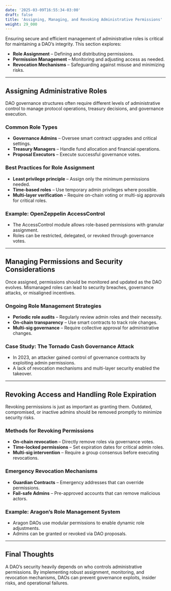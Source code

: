 ```yaml
---
date: '2025-03-09T16:55:34-03:00'
draft: false
title: 'Assigning, Managing, and Revoking Administrative Permissions'
weight: 29_000
---
```


Ensuring secure and efficient management of administrative roles is critical for maintaining a DAO’s integrity. This section explores:  

- **Role Assignment** – Defining and distributing permissions.  
- **Permission Management** – Monitoring and adjusting access as needed.  
- **Revocation Mechanisms** – Safeguarding against misuse and minimizing risks.  

---

## **Assigning Administrative Roles**  

DAO governance structures often require different levels of administrative control to manage protocol operations, treasury decisions, and governance execution.  

### **Common Role Types**  
- **Governance Admins** – Oversee smart contract upgrades and critical settings.  
- **Treasury Managers** – Handle fund allocation and financial operations.  
- **Proposal Executors** – Execute successful governance votes.  

### **Best Practices for Role Assignment**  
- **Least privilege principle** – Assign only the minimum permissions needed.  
- **Time-based roles** – Use temporary admin privileges where possible.  
- **Multi-layer verification** – Require on-chain voting or multi-sig approvals for critical roles.  

### **Example: OpenZeppelin AccessControl**  
- The AccessControl module allows role-based permissions with granular assignment.  
- Roles can be restricted, delegated, or revoked through governance votes.  

---

## **Managing Permissions and Security Considerations**  

Once assigned, permissions should be monitored and updated as the DAO evolves. Mismanaged roles can lead to security breaches, governance attacks, or misaligned incentives.  

### **Ongoing Role Management Strategies**  
- **Periodic role audits** – Regularly review admin roles and their necessity.  
- **On-chain transparency** – Use smart contracts to track role changes.  
- **Multi-sig governance** – Require collective approval for administrative changes.  

### **Case Study: The Tornado Cash Governance Attack**  
- In 2023, an attacker gained control of governance contracts by exploiting admin permissions.  
- A lack of revocation mechanisms and multi-layer security enabled the takeover.  

---

## **Revoking Access and Handling Role Expiration**  

Revoking permissions is just as important as granting them. Outdated, compromised, or inactive admins should be removed promptly to minimize security risks.  

### **Methods for Revoking Permissions**  
- **On-chain revocation** – Directly remove roles via governance votes.  
- **Time-locked permissions** – Set expiration dates for critical admin roles.  
- **Multi-sig intervention** – Require a group consensus before executing revocations.  

### **Emergency Revocation Mechanisms**  
- **Guardian Contracts** – Emergency addresses that can override permissions.  
- **Fail-safe Admins** – Pre-approved accounts that can remove malicious actors.  

### **Example: Aragon’s Role Management System**  
- Aragon DAOs use modular permissions to enable dynamic role adjustments.  
- Admins can be granted or revoked via DAO proposals.  

---

## **Final Thoughts**  

A DAO’s security heavily depends on who controls administrative permissions. By implementing robust assignment, monitoring, and revocation mechanisms, DAOs can prevent governance exploits, insider risks, and operational failures.  

